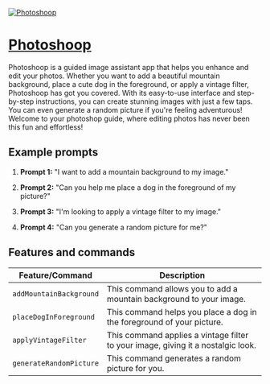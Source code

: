 [![Photoshoop](https://files.oaiusercontent.com/file-HtDJoNHc2AL8gGzLewsUkMXW?se=2123-10-16T04%3A58%3A09Z&sp=r&sv=2021-08-06&sr=b&rscc=max-age%3D31536000%2C%20immutable&rscd=attachment%3B%20filename%3Dd67221f3-cd85-4710-b2cc-dcdd1e9b62c2.png&sig=a6xwp6w7l5lFWAE7gmmXYuam3yMtQBwJ3MYVUzMHAmY%3D)](https://chat.openai.com/g/g-DH6E9xkU7-photoshoop)

# [Photoshoop](https://chat.openai.com/g/g-DH6E9xkU7-photoshoop)

Photoshoop is a guided image assistant app that helps you enhance and edit your photos. Whether you want to add a beautiful mountain background, place a cute dog in the foreground, or apply a vintage filter, Photoshoop has got you covered. With its easy-to-use interface and step-by-step instructions, you can create stunning images with just a few taps. You can even generate a random picture if you're feeling adventurous! Welcome to your photoshop guide, where editing photos has never been this fun and effortless!

## Example prompts

1. **Prompt 1:** "I want to add a mountain background to my image."

2. **Prompt 2:** "Can you help me place a dog in the foreground of my picture?"

3. **Prompt 3:** "I'm looking to apply a vintage filter to my image."

4. **Prompt 4:** "Can you generate a random picture for me?"

## Features and commands

| Feature/Command | Description |
| --- | --- |
| `addMountainBackground` | This command allows you to add a mountain background to your image. |
| `placeDogInForeground` | This command helps you place a dog in the foreground of your picture. |
| `applyVintageFilter` | This command applies a vintage filter to your image, giving it a nostalgic look. |
| `generateRandomPicture` | This command generates a random picture for you. |